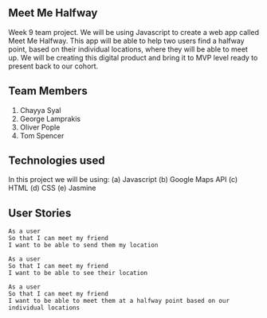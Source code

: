 ## Meet Me Halfway

Week 9 team project. We will be using Javascript to create a web app called Meet Me Halfway. This app will be able to help two users find a halfway point, based on their individual locations, where they will be able to meet up. We will be creating this digital product and bring it to MVP level ready to present back to our cohort.  

## Team Members
1. Chayya Syal
2. George Lamprakis
3. Oliver Pople
4. Tom Spencer

## Technologies used

In this project we will be using:
(a) Javascript
(b) Google Maps API
(c) HTML
(d) CSS
(e) Jasmine 

## User Stories

````
As a user
So that I can meet my friend
I want to be able to send them my location

As a user
So that I can meet my friend
I want to be able to see their location

As a user
So that I can meet my friend
I want to be able to meet them at a halfway point based on our individual locations

````
